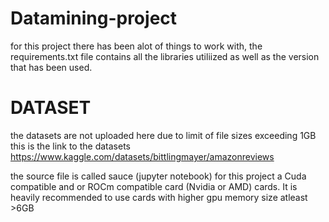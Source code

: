 # Datamining-project

for this project there has been alot of things to work with, the requirements.txt file contains all the libraries utiliized as well as the version that has been used.

# DATASET
the datasets are not uploaded here due to limit of file sizes exceeding 1GB this is the link to the datasets https://www.kaggle.com/datasets/bittlingmayer/amazonreviews

the source file is called sauce (jupyter notebook)
for this project a Cuda compatible and or ROCm compatible card (Nvidia or AMD) cards. It is heavily recommended to use cards with higher gpu memory size atleast >6GB
